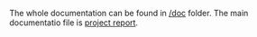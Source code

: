 The whole documentation can be found in [/doc](./doc/) folder. 
The main documentatio file is [project report](./doc/report/MindGame%20application%20by%20team%20Anekdotas.pdf).

